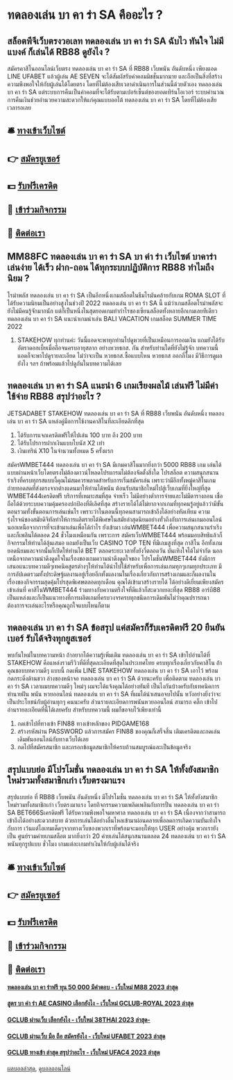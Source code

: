 # ทดลองเล่น บา คา ร่า SA คืออะไร ?
## สล็อตพีจีเว็บตรงวอเลท ทดลองเล่น บา คา ร่า SA ฉับไว ทันใจ ไม่มีแบงค์ ก็เล่นได้ RB88 ดูยังไง ?
สมัครคาสิโนออนไลน์เว็บตรง ทดลองเล่น บา คา ร่า SA ที่ RB88 เว็บพนัน อันดับหนึ่ง เพียงแอด LINE UFABET แล้วผู้เล่น AE SEVEN จะได้สัมผัสรับค่าคอมมิชชั่นมากมาย และถือเป็นสิ่งที่สร้างความพึงพอใจให้กับผู้เล่นได้โดยตรง โดยที่ไม่ต้องเสียเวลาดำเนินการในส่วนนี้ด้วยตัวเอง ทดลองเล่น บา คา ร่า SA แต่ระบบการคืนเป็นค่าคอมที่จะได้รับตามเปอร์เซ็นต์ของยอดเทิร์นโอเวอร์ ระบบคำนวณการคืนเงินช่วยอำนวยความสะดวกให้แก่คุณแบบออโต้ ทดลองเล่น บา คา ร่า SA โดยที่ไม่ต้องเสียเวลารอเลย

## 🛎 [ทางเข้าเว็บไซต์](https://bit.ly/3SdLNi2)
## 👉 [สมัครยูเซอร์](https://bit.ly/3SdLNi2)
## 💵 [รับฟรีเครดิต](https://bit.ly/3dyRKHj)
## 👑 [เข้าร่วมกิจกรรม](https://bit.ly/3dyRKHj)
## 📱 [ติดต่อเรา](https://bit.ly/3dyRKHj)

## MM88FC ทดลองเล่น บา คา ร่า SA บา ค่า ร่า เว็บไซต์ บาคาร่า เล่นง่าย ได้เร็ว ฝาก-ถอน ได้ทุกระบบปฏิบัติการ RB88 ทำไมถึงนิยม ?
โรม่าพลัส ทดลองเล่น บา คา ร่า SA เป็นอีกหนึ่งเกมสล็อตในธีมโรมันคล้ายกับเกม ROMA SLOT ที่ได้รับความนิยมเป็นอย่างสูงในช่วงปี 2022 ทดลองเล่น บา คา ร่า SA นี้ แม้ว่าเกมสล็อตโรม่าพลัสจะยังไม่มีคนรู้จักมากนัก แต่ก็เป็นหนึ่งในสุดยอดเกมทำกำไรของเซียนสล็อตทั้งหลายอีกเกมเลยทีเดียว ทดลองเล่น บา คา ร่า SA แนะนำเกมน่าเล่น BALI VACATION เกมสล็อต SUMMER TIME 2022
1. STAKEHOW ทุกท่านค่ะ วันนี้แอดจะพาทุกท่านไปดูหวยที่เป็นเหมือนการออมเงิน แถมยังได้รับอัตราดอกเบี้ยเมื่อถือจนครบอายุสลาก อย่างหวยธกส. กัน สำหรับท่านใดที่ยังไม่รู้จัก บทความนี้แอดก็จะพาไปดูรายละเอียด ไม่ว่าจะเป็น หวยธกส.ซื้อแบบไหน หวยธกส ออกกี่โมง มีวิธีการดูผลยังไง ฯลฯ ถ้าพร้อมแล้วไปดูกันในบทความได้เลย

## ทดลองเล่น บา คา ร่า SA แนะนำ 6 เกมเรียงผลไม้ เล่นฟรี ไม่มีค่าใช้จ่าย RB88 สรุปว่าอะไร ?
JETSADABET
STAKEHOW ทดลองเล่น บา คา ร่า SA ที่ RB88 เว็บพนัน อันดับหนึ่ง ทดลองเล่น บา คา ร่า SA แหล่งคู่มือการใช้งานคาสิโนที่ละเอียดลึกที่สุด
1. ได้รับการแจกเครดิตฟรีให้ไปเล่น 100 บาท ถึง 200 บาท
2. ได้รับโปรการฝากเงินแบบโบนัส X2 เท่า
3. เงินเทริน์ X10 ในจำนวนทั้งหมด 5 ครั้งแรก

สมัครWMBET444 ทดลองเล่น บา คา ร่า SA มีเกมคาสิโนมากยิ่งกว่า 5000 RB88 เกม เล่นได้แบบผ่านหน้าเว็บโดยตรงไม่ต้องดาวน์โหลดโปรแกรมไม่ต้องจัดตั้งสิ่งใด โปรสล็อต ความสนุกสนานร่าเริงที่ครบทุกรสแบบงี้คุณไม่สมควรพลาดสำหรับการเริ่มสมัครเล่น เพราะว่ามีอีกทั้งหมู่คาสิโนเกมถ่ายทอดสดที่ส่งตรงจากต่างแดนมาให้ท่านได้พนัน ต้อนรับสมาชิกใหม่ไปสู่เว็บเกมที่ยิ่งใหญ่ที่สุด WMBET444เครดิตฟรี บริการที่เหมาะสมที่สุด จ่ายเร็ว ไม่มีอย่างต่ำการจ่ายและไม่มีตารางถอน เชื่อถือได้ด้วยระบบความคุ้มครองปกป้องที่ดีเลิศที่สุด สร้างรายได้ได้ไม่ยากจากเกมที่ทุกคนรู้อยู่แล้วว่ามีขั้นตอนรวมทั้งขั้นตอนการเล่นเช่นไร เพราะว่าในตอนนี้ทุกคนสามารถเข้าถึงได้อย่างทัดเทียม ความรุ่งโรจน์ของสมัยดิจิทัลทำให้การผลิตรายได้พิเศษในสมัยล่าสุดนิยมอย่างทั่วถึงกับการเล่นเกมออนไลน์ นอกเหนือจากการที่จะเข้ามาเล่นเพื่อได้กำไร ยังเข้ามา เล่นWMBET444 เพื่อความสนุกสนานร่าเริงและก็เพลินได้ตลอด 24 ชั่วโมงเหมือนกัน
เพราะการ สมัครเว็บWMBET444 พร้อมมอบสิทธิแล้วก็กิจกรรมให้ท่านได้ลุ้นเสมอ แถมยังเป็นเว็บ CASINO TOP TEN ที่มีเกมสูงที่สุด กาสิโน อีกทั้งเกมยอดนิยมและจากนั้นก็เปิดให้ท่านได้ BET ตลอดระยะเวลาทั้งยังวี่ตลอดวัน บันเทิงใจได้ไม่จำกัด นอกเหนือจากความน่าดึงดูดใจในเรื่องของเกมความน่าดึงดูดใจของ โปรโมชั่นWMBET444 ยังมีการเสนอแนะบทความดีๆเทคนิคสูตรต่างๆให้ท่านได้นำไปใช้สำหรับเพื่อการเล่นเกมทุกๆเกมทุกประเภท มีการอัปเดตรวมทั้งประดิษฐ์ผลงานอยู่เรื่อยอีกทั้งผลงานในเรื่องเกี่ยวกับการสร้างเกมและก็ผลงานในเรื่องของกิจกรรมสุดคุ้มโปรสุดพิเศษตลอดทุกเดือน คุณได้เข้ามาสร้างรายได้ ได้อย่างดีเยี่ยมเพียงสมัครเข้าเล่นที่ คาสิโนWMBET444 ร่วมทางกับความตรึงใจที่ดีแล้วก็สะดวกเยอะที่สุด RB88 อาร์บี88 เป็นแหล่งและก็เป็นแนวทางที่การผลิตเกมที่ครบวงจรครบทุกชนิดการเดิมพันไม่ว่าคุณปรารถนาต้องการจะเล่นอะไรหรือคุณถูกใจแบบไหนก็ตาม

## ทดลองเล่น บา คา ร่า SA ข้อสรุป แค่สมัครก็รับเครดิตฟรี 20 ยืนยันเบอร์ รับได้จริงทุกยูสเซอร์
พบกันใหม่ในบทความหน้า ถ้าอยากได้ความรู้เพิ่มเติม ทดลองเล่น บา คา ร่า SA เข้าไปอ่านได้ที่ STAKEHOW คือแหล่งรวมรีวิวที่ดีที่สุดละเอียดที่สุดในประเทศไทย ครบทุกเรื่องเกี่ยวกับคาสิโน ถ้าคุณชอบบทความดีๆ แบบนี้ กดเพิ่ม LINE STAKEHOW ทดลองเล่น บา คา ร่า SA เอาไว้ พร้อม กดกระดิ่งด้านขวา ล่างของหน้าจอ ทดลองเล่น บา คา ร่า SA ด้วยนะครับ เพื่อติดตาม ทดลองเล่น บา คา ร่า SA เวลาผมบทความดีๆ ใหม่ๆ ผมจะได้แจ้งคุณได้อย่างทันที
เป็นไงกันบ้างครับกับเทคนิคการ ทํานายฝัน พนัน หวยออนไลน์ ทดลองเล่น บา คา ร่า SA ที่ผมได้นำเสนอจบไปนั้น หวังอย่างยิ่งว่าจะเป็นประโยชน์กับผู้อ่านทุกๆ คนนะครับ ส่วนรายละเอียดการพนันหวยออนไลน์ สามารถ คลิ๊ก เข้าไปอ่านรายละเอียดที่นี่ได้เลยครับ สำหรับบทความนี้ ผมก็ขอจบไว้เพียงเท่านี้
1. กดเข้าไปที่ทางเข้า FIN88 ทางเข้าหลักของ PIDGAME168
2. สร้างรหัสผ่าน PASSWORD แล้วการสมัคร FIN88 ของคุณก็เสร็จสิ้น เติมเครดิตและกดเล่นเดิมพันออนไลน์กับทางเว็บได้เลย
3. กดไปที่สมัครสมาชิก และกรอกข้อมูลสมาชิกให้ครบถ้วนสมบูรณ์และเป็นข้อมูลจริง

## สรุปแบบย่อ มีโปรโมชั่น ทดลองเล่น บา คา ร่า SA ให้ทั้งยังสมาชิกใหม่รวมทั้งสมาชิกเก่า เว็บตรงมาแรง
สรุปแบบย่อ ที่ RB88 เว็บพนัน อันดับหนึ่ง มีโปรโมชั่น ทดลองเล่น บา คา ร่า SA ให้ทั้งยังสมาชิกใหม่รวมทั้งสมาชิกเก่า เว็บตรงมาแรง โดยกิจกรรมความเพลิดเพลินกับการปั่น ทดลองเล่น บา คา ร่า SA BET666Sเครดิตฟรี ได้รับความพึงพอใจมหาศาล ทดลองเล่น บา คา ร่า SA เนื่องจากว่าสามารถเข้าถึงได้อย่างสะดวกสบาย ด้วยการเล่นได้อย่างลื่นไหลเข้ามาผ่อนคลายเพื่อลดการเกิดความบันเทิงใจกับการ เว้นแต่ไอเทมเด็ดๆจากทางเว็บของพวกเราที่พร้อมจะมอบให้ทุก USER อย่างคุ้ม พวกเรายังเป็น ศูนย์รวมค่ายเกมสล็อต มากยิ่งกว่า 20 ค่ายเล่นได้สนุกสนานตลอด 24 ทดลองเล่น บา คา ร่า SA พนันทุกรูปแบบ ชั่วโมง เกมแต่ละเกมทำเงินให้กับผู้เล่นได้จริง

## 🛎 [ทางเข้าเว็บไซต์](https://bit.ly/3SdLNi2)
## 👉 [สมัครยูเซอร์](https://bit.ly/3SdLNi2)
## 💵 [รับฟรีเครดิต](https://bit.ly/3dyRKHj)
## 👑 [เข้าร่วมกิจกรรม](https://bit.ly/3dyRKHj)
## 📱 [ติดต่อเรา](https://bit.ly/3dyRKHj)

#### [ทดลองเล่น บา คา ร่าฟรี ทุน 50 000 มีคำตอบ - เว็บใหม่ M88 2023 ล่าสุด](https://atom.io/themes/ทดลองเล่น%20บา%20คา%20ร่าฟรี%20ทุน%2050%20000%20มีคำตอบ%20-%20เว็บใหม่%20m88%202023%20ล่าสุด)
#### [สูตร บา ค่า ร่า AE CASINO เลือกยังไง - เว็บใหม่ GCLUB-ROYAL 2023 ล่าสุด](https://atom.io/themes/สูตร%20บา%20ค่า%20ร่า%20ae%20casino%20เลือกยังไง%20-%20เว็บใหม่%20gclub-royal%202023%20ล่าสุด)
#### [GCLUB ผ่านเว็บ เลือกยังไง - เว็บใหม่ 38THAI 2023 ล่าสุด-](https://atom.io/themes/gclub%20ผ่านเว็บ%20เลือกยังไง%20-%20เว็บใหม่%2038thai%202023%20ล่าสุด-)
#### [GCLUB ผ่านเว็บ มือ ถือ สมัครยังไง - เว็บใหม่ UFABET 2023 ล่าสุด](https://atom.io/themes/gclub%20ผ่านเว็บ%20มือ%20ถือ%20สมัครยังไง%20-%20เว็บใหม่%20ufabet%202023%20ล่าสุด)
#### [GCLUB ทางเข้า ล่าสุด สรุปว่าอะไร - เว็บใหม่ UFAC4 2023 ล่าสุด](https://atom.io/themes/gclub%20ทางเข้า%20ล่าสุด%20สรุปว่าอะไร%20-%20เว็บใหม่%20ufac4%202023%20ล่าสุด)

[ผลบอลล่าสุด](https://siamsport.tv "ผลบอลล่าสุด"), [ดูบอลออนไลน์](https://siamsport.tv/ดูบอลสด "ดูบอลออนไลน์")